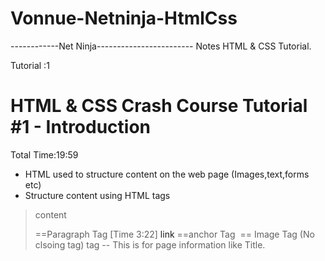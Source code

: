 # Vonnue-Netninja-HtmlCss

------------Net Ninja------------------------
Notes HTML & CSS Tutorial.


Tutorial :1
# HTML & CSS Crash Course Tutorial #1 - Introduction
Total Time:19:59


* HTML used to structure content on the web page 
(Images,text,forms etc)
* Structure content using HTML tags


>  <p>content</p>==Paragraph Tag [Time 3:22]
> <a> link </a> ==anchor Tag
> <img> == Image Tag (No clsoing tag)
> <head> tag -- This is for page information like Title.
> <title> tag -- List in the top
> <body> tag --  This is for visible page conten.

* Add a local development server foe live refresh==Add extension [15:40]
* Inspect the page [17:45]
